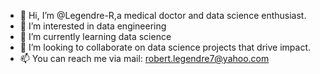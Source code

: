 - 👋 Hi, I’m @Legendre-R,a medical doctor and data science enthusiast.
- 👀 I’m interested in data engineering
- 🌱 I’m currently learning data science
- 💞️ I’m looking to collaborate on data science projects that drive impact.
- 📫 You can reach me via mail: robert.legendre7@yahoo.com

<!---
Legendre-R/Legendre-R is a ✨ special ✨ repository because its `README.md` (this file) appears on your GitHub profile.
You can click the Preview link to take a look at your changes.
--->
